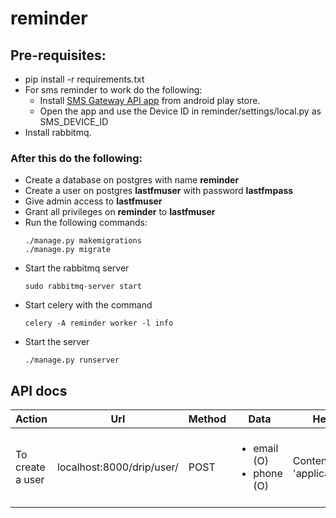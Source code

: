 # reminder

## Pre-requisites:
* pip install -r requirements.txt
* For sms reminder to work do the following:
  * Install [SMS Gateway API app](https://play.google.com/store/apps/details?id=networked.solutions.sms.gateway.api) from android play store.
  * Open the app and use the Device ID in reminder/settings/local.py as SMS_DEVICE_ID
* Install rabbitmq.

### After this do the following:
* Create a database on postgres with name **reminder**
* Create a user on postgres **lastfmuser** with password **lastfmpass**
* Give admin access to **lastfmuser**
* Grant all privileges on **reminder** to **lastfmuser**
* Run the following commands:
  ```
  ./manage.py makemigrations
  ./manage.py migrate
  ```
* Start the rabbitmq server
  ```
  sudo rabbitmq-server start
  ```
* Start celery with the command
  ```
  celery -A reminder worker -l info
  ```
* Start the server
  ```
  ./manage.py runserver
  ```
  

## API docs
Action | Url | Method | Data | Headers | Remarks 
------ | --- | ------ | ---- | ------- | -------
To create a user | localhost:8000/drip/user/ | POST | <ul><li>email (O)</li><li>phone (O)</li></ul> | Content-Type = 'application/json' | Either of email or phone needs to be passed


